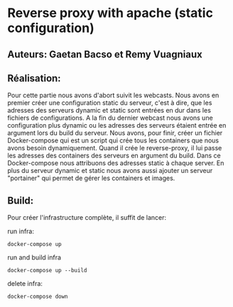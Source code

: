 # Reverse proxy with apache (static configuration)

## Auteurs: Gaetan Bacso et Remy Vuagniaux

## Réalisation:

Pour cette partie nous avons d'abort suivit les webcasts. Nous avons en premier créer une configuration static du serveur, c'est à dire, que les adresses des serveurs dynamic et static sont entrées en dur dans les fichiers de configurations.
A la fin du dernier webcast nous avons une configuration plus dynamic ou les adresses des serveurs étaient entrée en argument lors du build du serveur.
Nous avons, pour finir, créer un fichier Docker-compose qui est un script qui crée tous les containers que nous avons besoin dynamiquement. Quand il crée le reverse-proxy, il lui passe les adresses des containers des serveurs en argument du build.
Dans ce Docker-compose nous attribuons des adresses static à chaque server.
En plus du serveur dynamic et static nous avons aussi ajouter un serveur "portainer" qui permet de gérer les containers et images.

## Build:

Pour créer l'infrastructure complète, il suffit de lancer:

run infra:

```
docker-compose up 
```

run and build infra

```
docker-compose up --build
```

delete infra:

```
docker-compose down
```
